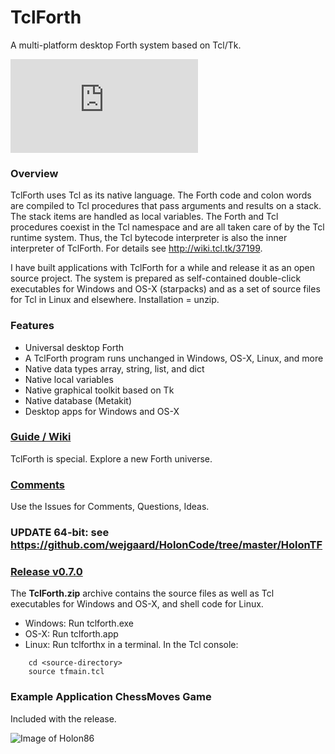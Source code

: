 # TclForth

A multi-platform desktop Forth system based on Tcl/Tk.  

![](https://www.holonforth.com/holons.html)

### Overview
TclForth uses Tcl as its native language. The Forth code and colon words are compiled to Tcl procedures that pass arguments and results on a stack. The stack items are handled as local variables. The Forth and Tcl procedures coexist in the Tcl namespace and are all taken care of by the Tcl runtime system. Thus, the Tcl bytecode interpreter is also the inner interpreter of TclForth. For details see http://wiki.tcl.tk/37199.

I have built applications with TclForth for a while and release it as an open source project. The system is prepared as self-contained double-click executables for Windows and OS-X (starpacks) and as a set of source files for Tcl in Linux and elsewhere. Installation = unzip. 

### Features

* Universal desktop Forth 
* A TclForth program runs unchanged in Windows, OS-X, Linux, and more
* Native data types array, string, list, and dict
* Native local variables
* Native graphical toolkit based on Tk
* Native database (Metakit)
* Desktop apps for Windows and OS-X

### [Guide / Wiki](https://github.com/wejgaard/tclforth/wiki)
TclForth is special. Explore a new Forth universe.

### [Comments](https://github.com/wejgaard/tclforth/issues) 
Use the Issues for Comments, Questions, Ideas. 

### UPDATE 64-bit: see https://github.com/wejgaard/HolonCode/tree/master/HolonTF

### [Release v0.7.0](https://github.com/wolfwejgaard/tclforth/releases) 

The **TclForth.zip** archive contains the source files as well as Tcl executables for Windows and OS-X, and shell code for Linux.

* Windows: Run tclforth.exe
* OS-X: Run tclforth.app
* Linux: Run tclforthx in a terminal. In the Tcl console:

```
    cd <source-directory>
    source tfmain.tcl
```

### Example Application ChessMoves Game
Included with the release.

![Image of Holon86](https://www.holonforth.com/images/tclforth-chess.jpg)



